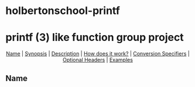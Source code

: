 # holbertonschool-printf
<h1>printf (3) like function group project</h1>

<p align="center">
<a href="#name">Name</a> | <a href="#Synopsis">Synopsis</a> | <a href="#description">Description</a> | <a href="#how-does-it-work">How does it work?</a> | <a href="#conversion_specifiers">Conversion Specifiers</a> | <a href="#appendix-boptional-request--response-headers">Optional Headers</a> | <a href="#examples">Examples</a>
</p>

<h2>Name</h2>
